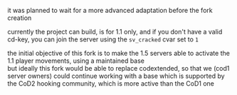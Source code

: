 it was planned to wait for a more advanced adaptation before the fork creation

currently the project can build, is for 1.1 only, and if you don't have a valid cd-key, you can join the server using the `sv_cracked` cvar set to `1`

the initial objective of this fork is to make the 1.5 servers able to activate the 1.1 player movements, using a maintained base  
but ideally this fork would be able to replace codextended, so that we (cod1 server owners) could continue working with a base which is supported by the CoD2 hooking community, which is more active than the CoD1 one
